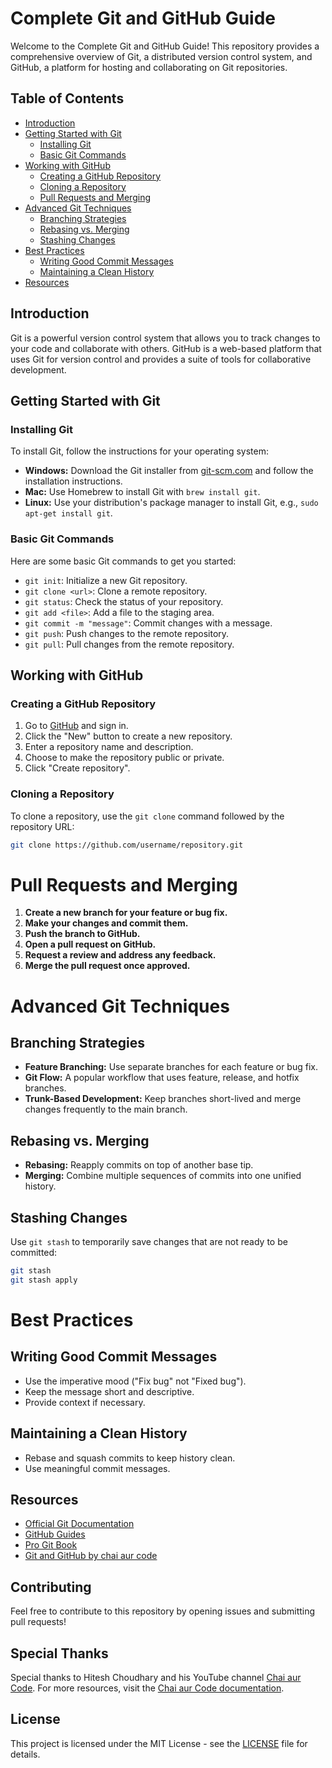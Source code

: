# Complete Git and GitHub Guide

Welcome to the Complete Git and GitHub Guide! This repository provides a comprehensive overview of Git, a distributed version control system, and GitHub, a platform for hosting and collaborating on Git repositories.

## Table of Contents

- [Introduction](#introduction)
- [Getting Started with Git](#getting-started-with-git)
  - [Installing Git](#installing-git)
  - [Basic Git Commands](#basic-git-commands)
- [Working with GitHub](#working-with-github)
  - [Creating a GitHub Repository](#creating-a-github-repository)
  - [Cloning a Repository](#cloning-a-repository)
  - [Pull Requests and Merging](#pull-requests-and-merging)
- [Advanced Git Techniques](#advanced-git-techniques)
  - [Branching Strategies](#branching-strategies)
  - [Rebasing vs. Merging](#rebasing-vs-merging)
  - [Stashing Changes](#stashing-changes)
- [Best Practices](#best-practices)
  - [Writing Good Commit Messages](#writing-good-commit-messages)
  - [Maintaining a Clean History](#maintaining-a-clean-history)
- [Resources](#resources)

## Introduction

Git is a powerful version control system that allows you to track changes to your code and collaborate with others. GitHub is a web-based platform that uses Git for version control and provides a suite of tools for collaborative development.

## Getting Started with Git

### Installing Git

To install Git, follow the instructions for your operating system:

- **Windows:** Download the Git installer from [git-scm.com](https://git-scm.com/) and follow the installation instructions.
- **Mac:** Use Homebrew to install Git with `brew install git`.
- **Linux:** Use your distribution's package manager to install Git, e.g., `sudo apt-get install git`.

### Basic Git Commands

Here are some basic Git commands to get you started:

- `git init`: Initialize a new Git repository.
- `git clone <url>`: Clone a remote repository.
- `git status`: Check the status of your repository.
- `git add <file>`: Add a file to the staging area.
- `git commit -m "message"`: Commit changes with a message.
- `git push`: Push changes to the remote repository.
- `git pull`: Pull changes from the remote repository.

## Working with GitHub

### Creating a GitHub Repository

1. Go to [GitHub](https://github.com/) and sign in.
2. Click the "New" button to create a new repository.
3. Enter a repository name and description.
4. Choose to make the repository public or private.
5. Click "Create repository".

### Cloning a Repository

To clone a repository, use the `git clone` command followed by the repository URL:

```sh
git clone https://github.com/username/repository.git
```

# Pull Requests and Merging

1. **Create a new branch for your feature or bug fix.**
2. **Make your changes and commit them.**
3. **Push the branch to GitHub.**
4. **Open a pull request on GitHub.**
5. **Request a review and address any feedback.**
6. **Merge the pull request once approved.**

# Advanced Git Techniques

## Branching Strategies

- **Feature Branching:** Use separate branches for each feature or bug fix.
- **Git Flow:** A popular workflow that uses feature, release, and hotfix branches.
- **Trunk-Based Development:** Keep branches short-lived and merge changes frequently to the main branch.

## Rebasing vs. Merging

- **Rebasing:** Reapply commits on top of another base tip.
- **Merging:** Combine multiple sequences of commits into one unified history.

## Stashing Changes

Use `git stash` to temporarily save changes that are not ready to be committed:
```sh
git stash
git stash apply
```
# Best Practices

## Writing Good Commit Messages
- Use the imperative mood ("Fix bug" not "Fixed bug").
- Keep the message short and descriptive.
- Provide context if necessary.

## Maintaining a Clean History
- Rebase and squash commits to keep history clean.
- Use meaningful commit messages.

## Resources
- [Official Git Documentation](https://git-scm.com/doc)
- [GitHub Guides](https://guides.github.com/)
- [Pro Git Book](https://git-scm.com/book/en/v2)
- [Git and GitHub by chai aur code](https://docs.chaicode.com/)
## Contributing
Feel free to contribute to this repository by opening issues and submitting pull requests!

## Special Thanks
Special thanks to Hitesh Choudhary and his YouTube channel [Chai aur Code](https://www.youtube.com/@chaiaurcode). For more resources, visit the [Chai aur Code documentation](https://docs.chaicode.com).

## License
This project is licensed under the MIT License - see the [LICENSE](LICENSE) file for details.

